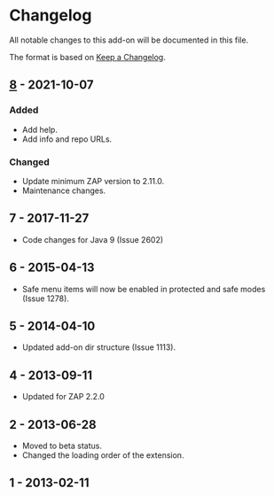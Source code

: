 # Changelog
All notable changes to this add-on will be documented in this file.

The format is based on [Keep a Changelog](https://keepachangelog.com/en/1.0.0/).

## [8] - 2021-10-07
### Added
- Add help.
- Add info and repo URLs.

### Changed
- Update minimum ZAP version to 2.11.0.
- Maintenance changes.

## 7 - 2017-11-27

- Code changes for Java 9 (Issue 2602)

## 6 - 2015-04-13

- Safe menu items will now be enabled in protected and safe modes (Issue 1278).

## 5 - 2014-04-10

- Updated add-on dir structure (Issue 1113).

## 4 - 2013-09-11

- Updated for ZAP 2.2.0

## 2 - 2013-06-28

- Moved to beta status.
- Changed the loading order of the extension.

## 1 - 2013-02-11



[8]: https://github.com/zaproxy/zap-extensions/releases/treetools-v8
